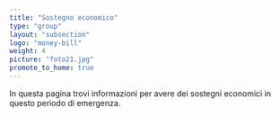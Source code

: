 ```yaml
---
title: "Sostegno economico"
type: "group"
layout: "subsection"
logo: "money-bill"
weight: 4
picture: "foto21.jpg"
promote_to_home: true
---
```


In questa pagina trovi informazioni per avere dei sostegni economici in questo periodo di emergenza.
